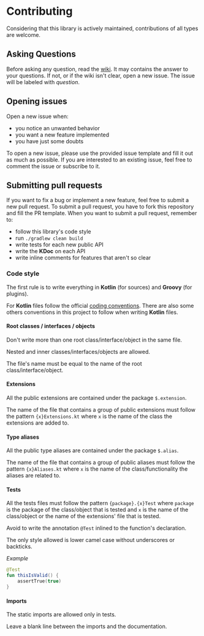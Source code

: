 Contributing
======
Considering that this library is actively maintained, contributions of all types are welcome.

Asking Questions
-------
Before asking any question, read the [wiki](https://github.com/Fondesa/KPermissions/wiki).
It may contains the answer to your questions.
If not, or if the wiki isn't clear, open a new issue. The issue will be labeled with _question_.


Opening issues
-------
Open a new issue when:
- you notice an unwanted behavior
- you want a new feature implemented
- you have just some doubts 

To open a new issue, please use the provided issue template and fill it out as much as possible.
If you are interested to an existing issue, feel free to comment the issue or subscribe to it.


Submitting pull requests
-------
If you want to fix a bug or implement a new feature, feel free to submit a new pull request.
To submit a pull request, you have to fork this repository and fill the PR template.
When you want to submit a pull request, remember to:
- follow this library's code style
- run `./gradlew clean build`
- write tests for each new public API
- write the **KDoc** on each API
- write inline comments for features that aren't so clear

### Code style
The first rule is to write everything in **Kotlin** (for sources) and **Groovy** (for plugins).

For **Kotlin** files follow the official [coding conventions](https://kotlinlang.org/docs/reference/coding-conventions.html).
There are also some others conventions in this project to follow when writing **Kotlin** files.

#### Root classes / interfaces / objects
Don't write more than one root class/interface/object in the same file.

Nested and inner classes/interfaces/objects are allowed.

The file's name must be equal to the name of the root class/interface/object.

#### Extensions
All the public extensions are contained under the package `$.extension`.

The name of the file that contains a group of public extensions must follow the 
pattern `{x}Extensions.kt` where `x` is the name of the class the extensions are added to.

#### Type aliases
All the public type aliases are contained under the package `$.alias`.

The name of the file that contains a group of public aliases must follow the 
pattern `{x}Aliases.kt` where `x` is the name of the class/functionality the aliases are related to.

#### Tests
All the tests files must follow the pattern `{package}.{x}Test` where `package` is the package
of the class/object that is tested and `x` is the name of the class/object or the name of the 
extensions' file that is tested.

Avoid to write the annotation `@Test` inlined to the function's declaration.

The only style allowed is lower camel case without underscores or backticks.

_Example_
```kotlin
@Test
fun thisIsValid() {
    assertTrue(true)
}
```

#### Imports
The static imports are allowed only in tests.

Leave a blank line between the imports and the documentation.